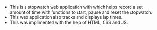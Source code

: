 - This is a stopwatch web application with which helps record a set amount of time with functions to start, pause and reset the stopwatch.
- This web application also tracks and displays lap times.
- This was implimented with the help of HTML, CSS and JS.
